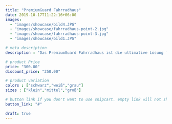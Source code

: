 ```yaml
---
title: "PremiumGuard Fahrradhaus"
date: 2019-10-17T11:22:16+06:00
images:
  - "images/showcase/bild4.JPG"
  - "images/showcase/fahrradhaus-point-2.jpg"
  - "images/showcase/fahrradhaus-point-3.jpg"
  - "images/showcase/bild1.JPG"

# meta description
description : "Das PremiumGuard Fahrradhaus ist die ultimative Lösung für die sichere Aufbewahrung Ihrer Fahrräder. Hergestellt aus hochwertigem Aluminium und mit einer robusten Verriegelung ausgestattet, bietet es einen hervorragenden Schutz vor Diebstahl und Vandalismus. Das geräumige Fahrradhaus bietet Platz für mehrere Fahrräder und verfügt über integrierte Regale zur Aufbewahrung von Zubehör. Mit seinem modernen und eleganten Design fügt es sich nahtlos in jeden Außenbereich ein. Das PremiumGuard Fahrradhaus ist die richtige Wahl für Fahrradliebhaber, die höchsten Sicherheitsansprüchen gerecht werden möchten."

# product Price
price: "300.00"
discount_price: "250.00"

# product variation
colors : ["schwarz","weiß","grau"]
sizes : ["klein","mittel","groß"]

# button link if you don't want to use snipcart. empty link will not show button
button_link: "#"

draft: true
---
```

